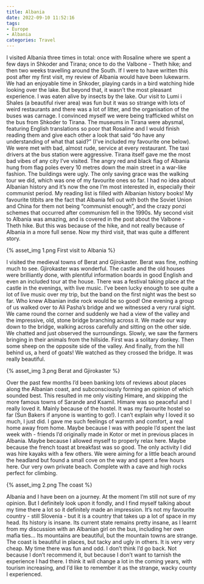 ```yaml
---
title: Albania
date: 2022-09-10 11:52:16
tags: 
- Europe
- Albania
categories: Travel
---
```

I visited Albania three times in total: once with Rosaline where we spent a few days in Shkoder and Tirana; once to do the Valbone - Theth hike; and then two weeks travelling around the South. If I were to have written this post after my first visit, my review of Albania would have been lukewarm. We had an enjoyable time in Shkoder, playing cards in a bird watching hide looking over the lake. But beyond that, it wasn’t the most pleasant experience. I was eaten alive by insects by the lake. Our visit to Lumi i Shales (a beautiful river area) was fun but it was so strange with lots of weird restaurants and there was a lot of litter, and the organisation of the buses was carnage. I convinced myself we were being trafficked whilst on the bus from Shkoder to Tirana. The museums in Tirana were abysmal, featuring English translations so poor that Rosaline and I would finish reading them and give each other a look that said “do have any understanding of what that said?” (I’ve included my favourite one below). We were met with bad, almost rude, service at every restaurant. The taxi drivers at the bus station were aggressive. Tirana itself gave me the most bad vibes of any city I’ve visited. The angry red and black flag of Albania hung from flag poles every 10 metres down the main street in a war-like fashion. The buildings were ugly. The only saving grace was the walking tour we did, which was one of my favourite ones so far. I had no idea about Albanian history and it’s now the one I’m most interested in, especially their communist period. My reading list is filled with Albanian history books! My favourite titbits are the fact that Albania fell out with both the Soviet Union and China for them not being “communist enough”, and the crazy ponzi schemes that occurred after communism fell in the 1990s. My second visit to Albania was amazing, and is covered in the post about the Valbone - Theth hike. But this was because of the hike, and not really because of Albania in a more full sense. Now my third visit, that was quite a different story.

{% asset_img 1.png First visit to Albania %}

I visited the medieval towns of Berat and Gjirokaster. Berat was fine, nothing much to see. Gjirokaster was wonderful. The castle and the old houses were brilliantly done, with plentiful information boards in good English and even an included tour at the house. There was a festival taking place at the castle in the evenings, with live music. I’ve been lucky enough to see quite a lot of live music over my trip, but the band on the first night was the best so far. Who knew Albanian indie rock would be so good! One evening a group of us walked over to Ali Pasha’s bridge and we witnessed a very rural sight. We came round the corner and suddenly we had a view of the valley and the impressive, old, stone bridge branching across it. We made our way down to the bridge, walking across carefully and sitting on the other side. We chatted and just observed the surroundings. Slowly, we saw the farmers bringing in their animals from the hillside. First was a solitary donkey. Then some sheep on the opposite side of the valley. And finally, from the hill behind us, a herd of goats! We watched as they crossed the bridge. It was really beautiful.

{% asset_img 3.png Berat and Gjirokaster %}

Over the past few months I’d been banking lots of reviews about places along the Albanian coast, and subconsciously forming an opinion of which sounded best. This resulted in me only visiting Himare, and skipping the more famous towns of Sarande and Ksamil. Himare was so peaceful and I really loved it. Mainly because of the hostel. It was my favourite hostel so far (Sun Bakers if anyone is wanting to go!). I can’t explain why I loved it so much, I just did. I gave me such feelings of warmth and comfort, a real home away from home. Maybe because I was with people I’d spent the last week with - friends I’d originally made in Kotor or met in previous places in Albania. Maybe because I allowed myself to properly relax here. Maybe because the french toast at breakfast was so good. The only activity I did was hire kayaks with a few others. We were aiming for a little beach around the headland but found a small cove on the way and spent a few hours here. Our very own private beach. Complete with a cave and high rocks perfect for climbing.

{% asset_img 2.png The coast %}

Albania and I have been on a journey. At the moment I’m still not sure of my opinion. But I definitely look upon it fondly, and I find myself talking about my time there a lot so it definitely made an impression. It’s not my favourite country - still Slovenia - but it is a country that takes up a lot of space in my head. Its history is insane. Its current state remains pretty insane, as I learnt from my discussion with an Albanian girl on the bus, including her own mafia ties… Its mountains are beautiful, but the mountain towns are strange. The coast is beautiful in places, but tacky and ugly in others. It is very very cheap. My time there was fun and odd. I don’t think I’d go back. Not because I don’t recommend it, but because I don’t want to tarnish the experience I had there. I think it will change a lot in the coming years, with tourism increasing, and I’d like to remember it as the strange, wacky county I experienced.
